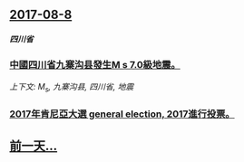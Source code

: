 ## [2017-08-8](/news/2017/08/8/index.md)

##### 四川省
### [中國四川省九寨沟县發生M s 7.0級地震。 ](/news/2017/08/8/中國四川省九寨沟县發生M-s-70級地震.md)
_上下文: M<sub>s</sub>, 九寨沟县, 四川省, 地震_

##### 
### [2017年肯尼亞大選 general election, 2017進行投票。 ](/news/2017/08/8/2017年肯尼亞大選-general-election-2017進行投票.md)
## [前一天...](/news/2017/08/6/index.md)

